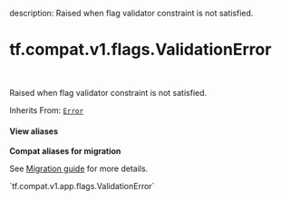 description: Raised when flag validator constraint is not satisfied.

<div itemscope itemtype="http://developers.google.com/ReferenceObject">
<meta itemprop="name" content="tf.compat.v1.flags.ValidationError" />
<meta itemprop="path" content="Stable" />
</div>

# tf.compat.v1.flags.ValidationError

<!-- Insert buttons and diff -->

<table class="tfo-notebook-buttons tfo-api nocontent" align="left">

</table>



Raised when flag validator constraint is not satisfied.

Inherits From: [`Error`](../../../../tf/compat/v1/flags/Error.md)

<section class="expandable">
  <h4 class="showalways">View aliases</h4>
  <p>
<b>Compat aliases for migration</b>
<p>See
<a href="https://www.tensorflow.org/guide/migrate">Migration guide</a> for
more details.</p>
<p>`tf.compat.v1.app.flags.ValidationError`</p>
</p>
</section>

<!-- Placeholder for "Used in" -->


